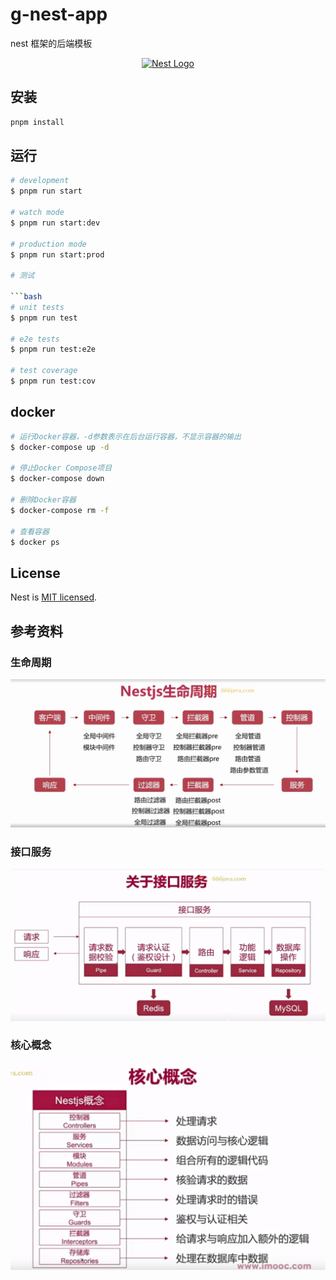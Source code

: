 # g-nest-app

nest 框架的后端模板

<p align="center">
  <a href="http://nestjs.com/" target="blank"><img src="https://nestjs.com/img/logo-small.svg" width="200" alt="Nest Logo" /></a>
</p>

## 安装

```bash
pnpm install
```

## 运行

```bash
# development
$ pnpm run start

# watch mode
$ pnpm run start:dev

# production mode
$ pnpm run start:prod

# 测试

```bash
# unit tests
$ pnpm run test

# e2e tests
$ pnpm run test:e2e

# test coverage
$ pnpm run test:cov
```

## docker

```bash
# 运行Docker容器，-d参数表示在后台运行容器，不显示容器的输出
$ docker-compose up -d

# 停止Docker Compose项目
$ docker-compose down

# 删除Docker容器
$ docker-compose rm -f

# 查看容器
$ docker ps

```

## License

Nest is [MIT licensed](LICENSE).

## 参考资料

### 生命周期

![生命周期](./public/image/lifecycle.png)

### 接口服务

![接口服务](./public/image/api-service.png)

### 核心概念

![核心概念](./public/image/core.png)

